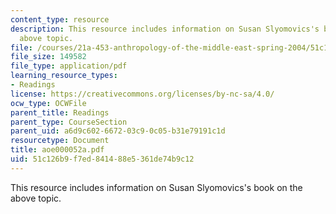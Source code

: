 ```yaml
---
content_type: resource
description: This resource includes information on Susan Slyomovics's book on the
  above topic.
file: /courses/21a-453-anthropology-of-the-middle-east-spring-2004/51c126b9f7ed841488e5361de74b9c12_aoe000052a.pdf
file_size: 149582
file_type: application/pdf
learning_resource_types:
- Readings
license: https://creativecommons.org/licenses/by-nc-sa/4.0/
ocw_type: OCWFile
parent_title: Readings
parent_type: CourseSection
parent_uid: a6d9c602-6672-03c9-0c05-b31e79191c1d
resourcetype: Document
title: aoe000052a.pdf
uid: 51c126b9-f7ed-8414-88e5-361de74b9c12
---
```

This resource includes information on Susan Slyomovics's book on the above topic.
